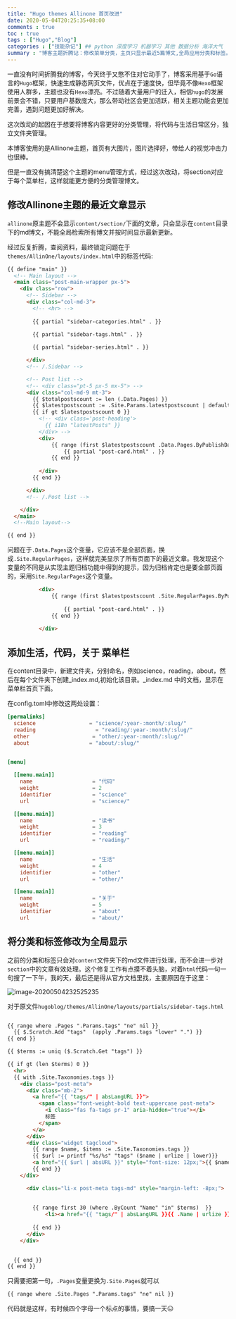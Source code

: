 ```yaml
---
title: "Hugo themes Allinone 首页改进"
date: 2020-05-04T20:25:35+08:00
comments : true
toc : true
tags : ["Hugo","Blog"]
categories : ["技能杂记"] ## python 深度学习 机器学习 其他 数据分析 海洋大气
summary : "博客主题折腾记：修改菜单分类，主页只显示最近5篇博文,全局应用分类和标签。"
---
```

一直没有时间折腾我的博客，今天终于又憋不住对它动手了，博客采用基于`Go`语言的`Hugo`框架，快速生成静态网页文件，优点在于速度快，但毕竟不像`Hexo`框架使用人群多，主题也没有`Hexo`漂亮。不过随着大量用户的迁入，相信`hugo`的发展前景会不错，只要用户基数庞大，那么带动社区会更加活跃，相关主题功能会更加完善，遇到问题更加好解决。

这次改动的起因在于想要将博客内容更好的分类管理，将代码与生活日常区分，独立文件夹管理。

本博客使用的是Allinone主题，首页有大图片，图片选择好，带给人的视觉冲击力也很棒。

但是一直没有搞清楚这个主题的menu管理方式，经过这次改动，将section对应于每个菜单栏，这样就能更方便的分类管理博文。

## 修改Allinone主题的最近文章显示

`allinone`原主题不会显示`content/section/`下面的文章，只会显示在`content`目录下的md博文，不能全局检索所有博文并按时间显示最新更新。

经过反复折腾，查阅资料，最终锁定问题在于`themes/AllinOne/layouts/index.html`中的标签代码:

```html
{{ define "main" }}
  <!-- Main layout -->
  <main class="post-main-wrapper px-5">
    <div class="row">
      <!-- Sidebar -->
      <div class="col-md-3">
        <!-- <hr> -->
        
        {{ partial "sidebar-categories.html" . }}
        
        {{ partial "sidebar-tags.html" . }}

        {{ partial "sidebar-series.html" . }}

      </div>
      <!-- /.Sidebar -->

      <!-- Post list -->
      <!-- <div class="pt-5 px-5 mx-5"> -->
      <div class="col-md-9 mt-3">  
        {{ $totalpostscount := len (.Data.Pages) }}
        {{ $latestpostscount := .Site.Params.latestpostscount | default $totalpostscount }}
        {{ if gt $latestpostscount 0 }}
          <!-- <div class='post-heading'>
            {{ i18n "latestPosts" }}
          </div> -->
          <div>
              {{ range (first $latestpostscount .Data.Pages.ByPublishDate.Reverse ) }}
                  {{ partial "post-card.html" . }}
              {{ end }}
              
          </div>
        {{ end }}

      </div>
      <!-- /.Post list -->

    </div>
  </main>
  <!--Main layout-->

{{ end }}
```

问题在于`.Data.Pages`这个变量，它应该不是全部页面，换成`.Site.RegularPages`，这样就完美显示了所有页面下的最近文章。我发现这个变量的不同是从实现主题归档功能中得到的提示，因为归档肯定也是要全部页面的，采用`Site.RegularPages`这个变量。

```html
          <div>
              {{ range (first $latestpostscount .Site.RegularPages.ByPublishDate.Reverse ) }}
             
                  {{ partial "post-card.html" . }}
              {{ end }}
              
          </div>
```

## 添加生活，代码，关于 菜单栏

在content目录中，新建文件夹，分别命名，例如science，reading，about，然后在每个文件夹下创建_index.md,初始化该目录。_index.md 中的文档，显示在菜单栏首页下面。

在config.toml中修改这两处设置：

```toml
[permalinks]
  science                 = "science/:year-:month/:slug/"
  reading                   = "reading/:year-:month/:slug/"
  other                    = "other/:year-:month/:slug/"
  about                   = "about/:slug/"
  

[menu]

  [[menu.main]]
    name                   = "代码"
    weight                 = 2
    identifier             = "science"
    url                    = "science/"  

  [[menu.main]]
    name                   = "读书"
    weight                 = 3
    identifier             = "reading"
    url                    = "reading/"  

  [[menu.main]]
    name                   = "生活"
    weight                 = 4
    identifier             = "other"
    url                    = "other/" 

  [[menu.main]]
    name                   = "关于"
    weight                 = 5
    identifier             = "about"
    url                    = "about/"  
```



## 将分类和标签修改为全局显示

之前的分类和标签只会对`content`文件夹下的md文件进行处理，而不会进一步对`section`中的文章有效处理。这个修复工作有点摸不着头脑，对着`html`代码一句一句搜了一下午，我的天，最后还是得从官方文档里找，主要原因在于这里：

![image-20200504232525235](https://cdn.jsdelivr.net/gh/Flionay/pic_bed@master/Upic/202005/image-20200504232525235.png)

对于原文件`hugoblog/themes/AllinOne/layouts/partials/sidebar-tags.html`

```html

{{ range where .Pages ".Params.tags" "ne" nil }}
  {{ $.Scratch.Add "tags"  (apply .Params.tags "lower" ".") }}
{{ end }}

{{ $terms := uniq ($.Scratch.Get "tags") }}

{{ if gt (len $terms) 0 }}
  <hr>
  {{ with .Site.Taxonomies.tags }}
    <div class="post-meta">
      <div class="mb-2">
        <a href="{{ "tags/" | absLangURL }}">
          <span class="font-weight-bold text-uppercase post-meta">
            <i class="fas fa-tags pr-1" aria-hidden="true"></i> 
            标签
          </span>
        </a>
      </div>
      <div class="widget tagcloud">
        {{ range $name, $items := .Site.Taxonomies.tags }}
        {{ $url := printf "%s/%s" "tags" ($name | urlize | lower)}}
        <a href="{{ $url | absURL }}" style="font-size: 12px;">{{ $name }}</a>
        {{ end }}
    </div>

      <div class="li-x post-meta tags-md" style="margin-left: -8px;">
        
        
        {{ range first 30 (where .ByCount "Name" "in" $terms)  }}
            <li><a href="{{ "tags/" | absLangURL }}{{ .Name | urlize }}" role="button"><span>{{ .Name }} ({{ .Count }})</span></a></li>
          
        {{ end }}
      </div>
    </div>

    
  {{ end }}
{{ end }}
```

只需要把第一句，`.Pages`变量更换为`.Site.Pages`就可以

```html
{{ range where .Site.Pages ".Params.tags" "ne" nil }}
```

代码就是这样，有时候四个字母一个标点的事情，要搞一天:expressionless: